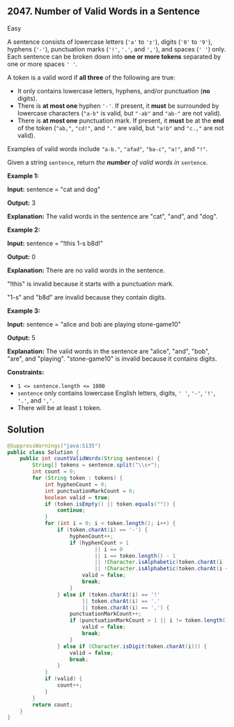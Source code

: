 ## 2047\. Number of Valid Words in a Sentence

Easy

A sentence consists of lowercase letters (`'a'` to `'z'`), digits (`'0'` to `'9'`), hyphens (`'-'`), punctuation marks (`'!'`, `'.'`, and `','`), and spaces (`' '`) only. Each sentence can be broken down into **one or more tokens** separated by one or more spaces `' '`.

A token is a valid word if **all three** of the following are true:

*   It only contains lowercase letters, hyphens, and/or punctuation (**no** digits).
*   There is **at most one** hyphen `'-'`. If present, it **must** be surrounded by lowercase characters (`"a-b"` is valid, but `"-ab"` and `"ab-"` are not valid).
*   There is **at most one** punctuation mark. If present, it **must** be at the **end** of the token (`"ab,"`, `"cd!"`, and `"."` are valid, but `"a!b"` and `"c.,"` are not valid).

Examples of valid words include `"a-b."`, `"afad"`, `"ba-c"`, `"a!"`, and `"!"`.

Given a string `sentence`, return _the **number** of valid words in_ `sentence`.

**Example 1:**

**Input:** sentence = "cat and dog"

**Output:** 3

**Explanation:** The valid words in the sentence are "cat", "and", and "dog".

**Example 2:**

**Input:** sentence = "!this 1-s b8d!"

**Output:** 0

**Explanation:** There are no valid words in the sentence. 

"!this" is invalid because it starts with a punctuation mark. 

"1-s" and "b8d" are invalid because they contain digits.

**Example 3:**

**Input:** sentence = "alice and bob are playing stone-game10"

**Output:** 5

**Explanation:** The valid words in the sentence are "alice", "and", "bob", "are", and "playing". "stone-game10" is invalid because it contains digits.

**Constraints:**

*   `1 <= sentence.length <= 1000`
*   `sentence` only contains lowercase English letters, digits, `' '`, `'-'`, `'!'`, `'.'`, and `','`.
*   There will be at least `1` token.

## Solution

```java
@SuppressWarnings("java:S135")
public class Solution {
    public int countValidWords(String sentence) {
        String[] tokens = sentence.split("\\s+");
        int count = 0;
        for (String token : tokens) {
            int hyphenCount = 0;
            int punctuationMarkCount = 0;
            boolean valid = true;
            if (token.isEmpty() || token.equals("")) {
                continue;
            }
            for (int i = 0; i < token.length(); i++) {
                if (token.charAt(i) == '-') {
                    hyphenCount++;
                    if (hyphenCount > 1
                            || i == 0
                            || i == token.length() - 1
                            || !Character.isAlphabetic(token.charAt(i - 1))
                            || !Character.isAlphabetic(token.charAt(i + 1))) {
                        valid = false;
                        break;
                    }
                } else if (token.charAt(i) == '!'
                        || token.charAt(i) == '.'
                        || token.charAt(i) == ',') {
                    punctuationMarkCount++;
                    if (punctuationMarkCount > 1 || i != token.length() - 1) {
                        valid = false;
                        break;
                    }
                } else if (Character.isDigit(token.charAt(i))) {
                    valid = false;
                    break;
                }
            }
            if (valid) {
                count++;
            }
        }
        return count;
    }
}
```